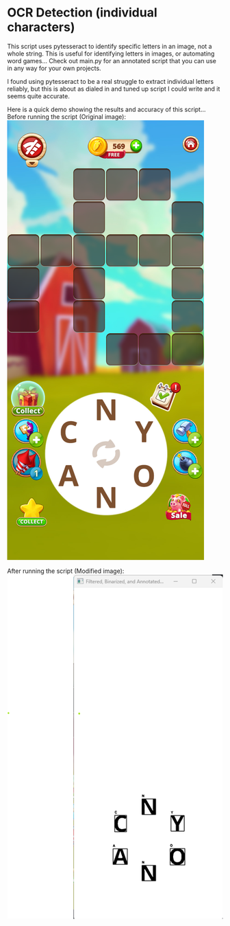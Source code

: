 # OCR Detection (individual characters)
This script uses pytesseract to identify specific letters in an image, not a whole string. This is useful for identifying letters in images, or automating word games...
Check out main.py for an annotated script that you can use in any way for your own projects.

I found using pytesseract to be a real struggle to extract individual letters reliably, but this is about as dialed in and tuned up script I could write and it seems quite accurate.

Here is a quick demo showing the results and accuracy of this script...
Before running the script (Original image):<br>
<img alt="After run" src="https://github.com/syntaxerror019/OCR/blob/main/images/screen.png"></img>

After running the script (Modified image):<br>
<img alt="After run" src="https://github.com/syntaxerror019/OCR/blob/main/images/a4.png"></img>
